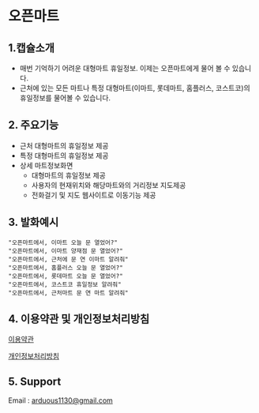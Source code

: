 # 오픈마트
## 1.캡슐소개
- 매번 기억하기 어려운 대형마트 휴일정보. 이제는 오픈마트에게 물어 볼 수 있습니다. 
- 근처에 있는 모든 마트나 특정 대형마트(이마트, 롯데마트, 홈플러스, 코스트코)의 휴일정보를 물어볼 수 있습니다.

## 2. 주요기능
- 근처 대형마트의 휴일정보 제공
- 특정 대형마트의 휴일정보 제공
- 상세 마트정보화면
  - 대형마트의 휴일정보 제공
  - 사용자의 현재위치와 해당마트와의 거리정보 지도제공
  - 전화걸기 및 지도 웹사이트로 이동기능 제공

## 3. 발화예시
```
"오픈마트에서, 이마트 오늘 문 열었어?"
"오픈마트에서, 이마트 양재점 문 열었어?"
"오픈마트에서, 근처에 문 연 이마트 알려줘"
"오픈마트에서, 홈플러스 오늘 문 열었어?"
"오픈마트에서, 롯데마트 오늘 문 열었어?"
"오픈마트에서, 코스트코 휴일정보 알려줘"
"오픈마트에서, 근처마트 문 연 마트 알려줘"
```

## 4. 이용약관 및 개인정보처리방침
[이용약관](https://github.com/applepie1130/open-mart-bixby/blob/master/access-terms.adoc)

[개인정보처리방침](https://github.com/applepie1130/open-mart-bixby/blob/master/privacy-policy.adoc)

## 5. Support
Email : arduous1130@gmail.com
